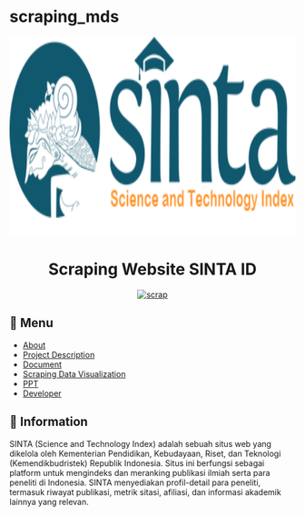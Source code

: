 
# scraping_mds

<p align="center">
  <img width="715" height="350" src="sinta_logo.png">
</p>

<div align="center">


# Scraping Website SINTA ID
[![scrap](https://github.com/yunnamentari/scraping_mds/actions/workflows/main.yml/badge.svg)](https://github.com/yunnamentari/scraping_mds/actions/workflows/main.yml)

</div>

## :bookmark_tabs: Menu
- [About](#pushpin-About)
- [Project Description](#clipboard-Project-Description)
- [Document](#exclamation-Document)
- [Scraping Data Visualization](#heavy_check_mark-Scraping-Data-Visualization)
- [PPT](#open_file_folder-PPT)
- [Developer](#heavy_heart_exclamation-Developer)

## :pushpin: Information
SINTA (Science and Technology Index) adalah sebuah situs web yang dikelola oleh Kementerian Pendidikan, Kebudayaan, Riset, dan Teknologi (Kemendikbudristek) Republik Indonesia. Situs ini berfungsi sebagai platform untuk mengindeks dan meranking publikasi ilmiah serta para peneliti di Indonesia. SINTA menyediakan profil-detail para peneliti, termasuk riwayat publikasi, metrik sitasi, afiliasi, dan informasi akademik lainnya yang relevan.

